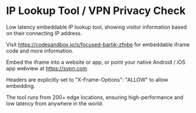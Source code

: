 # IP Lookup Tool / VPN Privacy Check

Low latency embeddable IP lookup tool, showing visitor information based on their connecting IP address.

Visit https://codesandbox.io/s/focused-bartik-zfnbe for embeddable iframe code and more information.

Embed the iframe into a website or app, or point your native Android / iOS app webview at https://svpn.com

Headers are explicitly set to "X-Frame-Options": "ALLOW" to allow embedding.

The tool runs from 200+ edge locations, ensuring high-performance and low latency from anywhere in the world.

